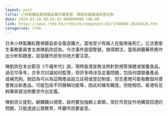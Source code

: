 ```yaml
---
layout: post
title: 小林製藥紅麴保健品事件屬警號　陳凱欣建議或設登記制
date: 2024-03-28 09:24:43.000000000 +08:00
link: https://news.rthk.hk/rthk/ch/component/k2/1746604-20240328.htm
categories: rthk
---
```


日本小林製藥紅麴保健品安全風波擴大，當地至少有兩人在服用後死亡。立法會衞生事務委員會主席陳凱欣認為，今次事件是個警號，值得關注，當局與醫藥界應作出分析和跟進，並提醒市民有何地方要注意。

陳凱欣在本台節目《千禧年代》說，現時香港並無法例針對規管保健或營養食品，過去10多年，亦多次討論如何監管，但許多時涉及定義問題，包括何謂營養產品或補充劑。她認為可以為這類產品設立註冊或登記制度，但生產商可能每數個月便會推出新產品，可能包括不同聲稱功能等，因此的確有難度。但她相信，香港有足夠專家就法例要求作出定義。

陳凱欣又提到，網購難以規管，政府要加強網上查驗，至於市民從外地購買回港的問題，只能透過公眾教育，呼籲市民要留意。
